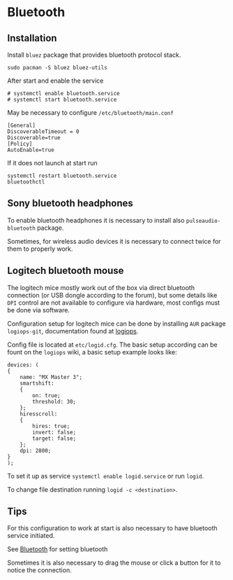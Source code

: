 # Bluetooth

## Installation
Install `bluez` package that provides bluetooth protocol stack.
```
sudo pacman -S bluez bluez-utils
```

After start and enable the service
```
# systemctl enable bluetooth.service
# systemctl start bluetooth.service
```

May be necessary to configure `/etc/bluetooth/main.conf`
```
[General]
DiscoverableTimeout = 0
Discoverable=true
[Policy]
AutoEnable=true
```
If it does not launch at start run
```
systemctl restart bluetooth.service
bluetoothctl
```

## Sony bluetooth headphones

To enable bluetooth headphones it is necessary to install also `pulseaudio-bluetooth` package.

Sometimes, for wireless audio devices it is necessary to connect twice for them to properly work.


## Logitech bluetooth mouse
The logitech mice mostly work out of the box via direct bluetooth connection (or USB dongle according to the forum), but some details like `DPI` control are not available to configure via hardware, most configs must be done via software. 

Configuration setup for logitech mice can be done by installing `AUR` package `logiops-git`, documentation found at [logiops](https://wiki.archlinux.org/index.php/Logitech_MX_Master).

Config file is located at `etc/logid.cfg`. The basic setup according can be fount on the `logiops` wiki, a basic setup example looks like:

```
devices: (
{
    name: "MX Master 3";
    smartshift:
    {
        on: true;
        threshold: 30;
    };
    hiresscroll:
    {
        hires: true;
        invert: false;
        target: false;
    };
    dpi: 2800;
}
);
```

To set it up as service `systemctl enable logid.service` or run `logid`.

To change file destination running `logid -c <destination>`. 

## Tips

For this configuration to work at start is also necessary to have bluetooth service initiated.

See [Bluetooth](WIP/ARCH-FOR-N00BS.md#Bluetooth) for setting bluetooth

Sometimes it is also necessary to drag the mouse or click a button for it to notice the connection.
